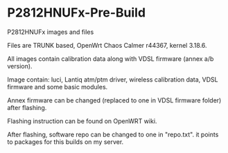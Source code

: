 # P2812HNUFx-Pre-Build
P2812HNUFx images and files

Files are TRUNK based, OpenWrt Chaos Calmer r44367, kernel 3.18.6.
<p>
All images contain calibration data along with VDSL firmware (annex a/b version).
<p>
Image contain: luci, Lantiq atm/ptm driver, wireless calibration data, VDSL firmware and some basic modules.
<p>
Annex firmware can be changed (replaced to one in VDSL firmware folder) after flashing.
<p>
Flashing instruction can be found on OpenWRT wiki.
<p>
After flashing, software repo can be changed to one in "repo.txt". it points to packages for this builds on my server.
